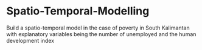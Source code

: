 # Spatio-Temporal-Modelling
Build a spatio-temporal model in the case of poverty in South Kalimantan with explanatory variables being the number of unemployed and the human development index
